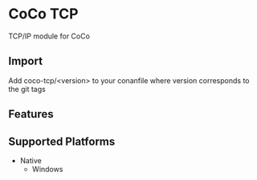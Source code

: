 # CoCo TCP

TCP/IP module for CoCo

## Import
Add coco-tcp/\<version> to your conanfile where version corresponds to the git tags

## Features

## Supported Platforms
* Native
  * Windows
